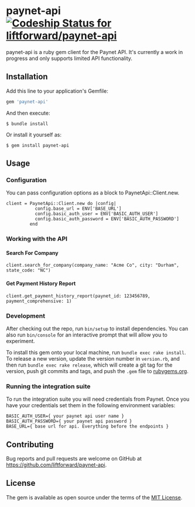 # paynet-api [ ![Codeship Status for liftforward/paynet-api](https://app.codeship.com/projects/53c30c40-e46e-0135-d848-561cdda53d0e/status?branch=master)](https://app.codeship.com/projects/268812)

paynet-api is a ruby gem client for the Paynet API. It's currently a work in progress and only supports limited API functionality.

## Installation
Add this line to your application's Gemfile:

```ruby
gem 'paynet-api'
```

And then execute:

```
$ bundle install
```

Or install it yourself as:

```
$ gem install paynet-api
```
## Usage

### Configuration
You can pass configuration options as a block to PaynetApi::Client.new.
```
client = PaynetApi::Client.new do |config|
           config.base_url = ENV['BASE_URL']
           config.basic_auth_user = ENV['BASIC_AUTH_USER']
           config.basic_auth_password = ENV['BASIC_AUTH_PASSWORD']
         end
```

### Working with the API

#### Search For Company
`client.search_for_company(company_name: "Acme Co", city: "Durham", state_code: "NC")`

#### Get Payment History Report
`client.get_payment_history_report(paynet_id: 123456789, payment_comprehensive: 1)`

### Development
After checking out the repo, run `bin/setup` to install dependencies. You can also run `bin/console` for an interactive prompt that will allow you to experiment.

To install this gem onto your local machine, run `bundle exec rake install`. To release a new version, update the version number in `version.rb`, and then run `bundle exec rake release`, which will create a git tag for the version, push git commits and tags, and push the `.gem` file to [rubygems.org](https://rubygems.org).

### Running the integration suite
To run the integration suite you will need credentials from Paynet. Once you have your credentials set them in the following environment variables:
```
BASIC_AUTH_USER={ your paynet api user name }
BASIC_AUTH_PASSWORD={ your paynet api password }
BASE_URL={ base url for api. Everything before the endpoints }
```

## Contributing
Bug reports and pull requests are welcome on GitHub at https://github.com/liftforward/paynet-api.

## License
The gem is available as open source under the terms of the [MIT License](http://opensource.org/licenses/MIT).
